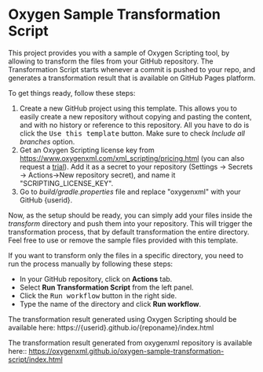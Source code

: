 # Oxygen Sample Transformation Script
This project provides you with a sample of Oxygen Scripting tool, 
by allowing to transform the files from your GitHub repository. The Transformation
Script starts whenever a commit is pushed to your repo, and generates a transformation
result that is available on GitHub Pages platform.

To get things ready, follow these steps:
1. Create a new GitHub project using this template. This allows you to easily create a new repository without copying and pasting the content, and with no history or reference to this repository.
   All you have to do is click the <kbd>Use this template</kbd> button. Make sure to check <i>Include all branches</i> option.
2. Get an Oxygen Scripting license key from https://www.oxygenxml.com/xml_scripting/pricing.html (you can also request a [trial](https://www.oxygenxml.com/xml_scripting/register.html)). Add it as a secret to your repository (Settings -> Secrets -> Actions->New repository secret), and name it "SCRIPTING_LICENSE_KEY". 
3. Go to <i>build/gradle.properties</i> file and replace "oxygenxml" with your GitHub {userid}.

Now, as the setup should be ready, you can simply add your files inside the <i>transform</i> directory and push them into your repository.
This will trigger the transformation process, that by default transformation the entire directory. Feel free to use or remove the sample files provided with this template.

If you want to transform only the files in a specific directory, you need to run the process manually by following these steps:
- In your GitHub repository, click on <b>Actions</b> tab.
- Select <b>Run Transformation Script</b> from the left panel.
- Click the <kbd>Run workflow</kbd> button in the right side.
- Type the name of the directory and click <b>Run workflow</b>.

The transformation result generated using Oxygen Scripting should be available here:
https://{userid}.github.io/{reponame}/index.html

The transformation result generated from oxygenxml repository is available here::
https://oxygenxml.github.io/oxygen-sample-transformation-script/index.html
